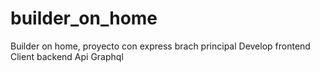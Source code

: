 # builder_on_home
Builder on home, proyecto con express
brach principal Develop
frontend Client
backend Api Graphql
